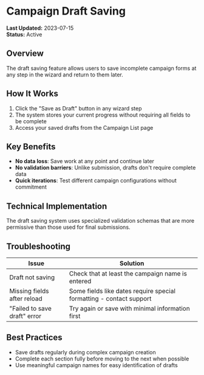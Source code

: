 # Campaign Draft Saving

**Last Updated:** 2023-07-15  
**Status:** Active

## Overview

The draft saving feature allows users to save incomplete campaign forms at any step in the wizard and return to them later.

## How It Works

1. Click the "Save as Draft" button in any wizard step
2. The system stores your current progress without requiring all fields to be complete
3. Access your saved drafts from the Campaign List page

## Key Benefits

- **No data loss**: Save work at any point and continue later
- **No validation barriers**: Unlike submission, drafts don't require complete data
- **Quick iterations**: Test different campaign configurations without commitment

## Technical Implementation

The draft saving system uses specialized validation schemas that are more permissive than those used for final submissions.

## Troubleshooting

| Issue | Solution |
|-------|----------|
| Draft not saving | Check that at least the campaign name is entered |
| Missing fields after reload | Some fields like dates require special formatting - contact support |
| "Failed to save draft" error | Try again or save with minimal information first |

## Best Practices

- Save drafts regularly during complex campaign creation
- Complete each section fully before moving to the next when possible
- Use meaningful campaign names for easy identification of drafts 
